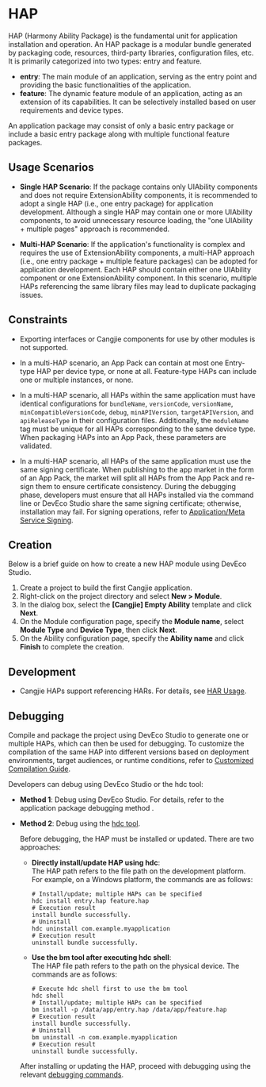 # HAP  

HAP (Harmony Ability Package) is the fundamental unit for application installation and operation. An HAP package is a modular bundle generated by packaging code, resources, third-party libraries, configuration files, etc. It is primarily categorized into two types: entry and feature.  

- **entry**: The main module of an application, serving as the entry point and providing the basic functionalities of the application.  
- **feature**: The dynamic feature module of an application, acting as an extension of its capabilities. It can be selectively installed based on user requirements and device types.  

An application package may consist of only a basic entry package or include a basic entry package along with multiple functional feature packages.  

## Usage Scenarios  

- **Single HAP Scenario**: If the package contains only UIAbility components and does not require ExtensionAbility components, it is recommended to adopt a single HAP (i.e., one entry package) for application development. Although a single HAP may contain one or more UIAbility components, to avoid unnecessary resource loading, the "one UIAbility + multiple pages" approach is recommended.  

- **Multi-HAP Scenario**: If the application's functionality is complex and requires the use of ExtensionAbility components, a multi-HAP approach (i.e., one entry package + multiple feature packages) can be adopted for application development. Each HAP should contain either one UIAbility component or one ExtensionAbility component. In this scenario, multiple HAPs referencing the same library files may lead to duplicate packaging issues.  

## Constraints  

- Exporting interfaces or Cangjie components for use by other modules is not supported.  

- In a multi-HAP scenario, an App Pack can contain at most one Entry-type HAP per device type, or none at all. Feature-type HAPs can include one or multiple instances, or none.  

- In a multi-HAP scenario, all HAPs within the same application must have identical configurations for `bundleName`, `versionCode`, `versionName`, `minCompatibleVersionCode`, `debug`, `minAPIVersion`, `targetAPIVersion`, and `apiReleaseType` in their configuration files. Additionally, the `moduleName` tag must be unique for all HAPs corresponding to the same device type. When packaging HAPs into an App Pack, these parameters are validated.  

- In a multi-HAP scenario, all HAPs of the same application must use the same signing certificate. When publishing to the app market in the form of an App Pack, the market will split all HAPs from the App Pack and re-sign them to ensure certificate consistency. During the debugging phase, developers must ensure that all HAPs installed via the command line or DevEco Studio share the same signing certificate; otherwise, installation may fail. For signing operations, refer to [Application/Meta Service Signing](https://developer.huawei.com/consumer/cn/doc/harmonyos-guides/ide-signing).  

## Creation  

Below is a brief guide on how to create a new HAP module using DevEco Studio.  

1. Create a project to build the first Cangjie application.  
2. Right-click on the project directory and select **New > Module**.  
3. In the dialog box, select the **[Cangjie] Empty Ability** template and click **Next**.  
4. On the Module configuration page, specify the **Module name**, select **Module Type** and **Device Type**, then click **Next**.  
5. On the Ability configuration page, specify the **Ability name** and click **Finish** to complete the creation.  

## Development  

- Cangjie HAPs support referencing HARs. For details, see [HAR Usage](./har-package.md#HAR).  

## Debugging  

Compile and package the project using DevEco Studio to generate one or multiple HAPs, which can then be used for debugging. To customize the compilation of the same HAP into different versions based on deployment environments, target audiences, or runtime conditions, refer to [Customized Compilation Guide](https://developer.huawei.com/consumer/cn/doc/harmonyos-guides/ide-customized-multi-targets-and-products-guides#section1011341611469).  

Developers can debug using DevEco Studio or the hdc tool:  

- **Method 1**: Debug using DevEco Studio. For details, refer to the application package debugging method <!-- add link -->.  

- **Method 2**: Debug using the [hdc tool](../../tools/cj-hdc.md).  

    Before debugging, the HAP must be installed or updated. There are two approaches:  

    - **Directly install/update HAP using hdc**:  
        The HAP path refers to the file path on the development platform. For example, on a Windows platform, the commands are as follows:  

        ```shell  
        # Install/update; multiple HAPs can be specified  
        hdc install entry.hap feature.hap  
        # Execution result  
        install bundle successfully.  
        # Uninstall  
        hdc uninstall com.example.myapplication  
        # Execution result  
        uninstall bundle successfully.  
        ```  

    - **Use the bm tool after executing hdc shell**:  
        The HAP file path refers to the path on the physical device. The commands are as follows:  

        ```shell  
        # Execute hdc shell first to use the bm tool  
        hdc shell  
        # Install/update; multiple HAPs can be specified  
        bm install -p /data/app/entry.hap /data/app/feature.hap  
        # Execution result  
        install bundle successfully.  
        # Uninstall  
        bm uninstall -n com.example.myapplication  
        # Execution result  
        uninstall bundle successfully.  
        ```  

    After installing or updating the HAP, proceed with debugging using the relevant [debugging commands](../../tools/cj-aa-tool.md).